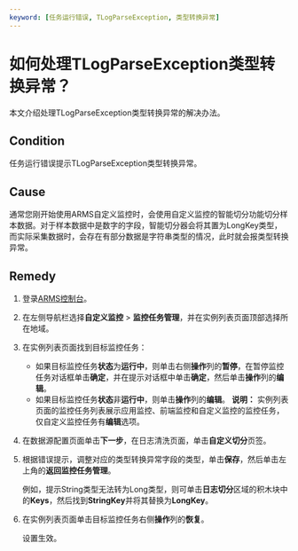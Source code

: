 ```yaml
---
keyword: [任务运行错误, TLogParseException, 类型转换异常]
---
```


# 如何处理TLogParseException类型转换异常？

本文介绍处理TLogParseException类型转换异常的解决办法。

## Condition

任务运行错误提示TLogParseException类型转换异常。

## Cause

通常您刚开始使用ARMS自定义监控时，会使用自定义监控的智能切分功能切分样本数据。对于样本数据中是数字的字段，智能切分器会将其置为LongKey类型，而实际采集数据时，会存在有部分数据是字符串类型的情况，此时就会报类型转换异常。

## Remedy

1.  登录[ARMS控制台](https://arms.console.aliyun.com/#/home)。

2.  在左侧导航栏选择**自定义监控** \> **监控任务管理**，并在实例列表页面顶部选择所在地域。

3.  在实例列表页面找到目标监控任务：

    -   如果目标监控任务**状态**为**运行中**，则单击右侧**操作**列的**暂停**，在暂停监控任务对话框单击**确定**，并在提示对话框中单击**确定**，然后单击**操作**列的**编辑**。
    -   如果目标监控任务**状态**非**运行中**，则单击**操作**列的**编辑**。
    **说明：** 实例列表页面的监控任务列表展示应用监控、前端监控和自定义监控的监控任务，仅自定义监控任务有**编辑**选项。

4.  在数据源配置页面单击**下一步**，在日志清洗页面，单击**自定义切分**页签。

5.  根据错误提示，调整对应的类型转换异常字段的类型，单击**保存**，然后单击左上角的**返回监控任务管理**。

    例如，提示String类型无法转为Long类型，则可单击**日志切分**区域的积木块中的**Keys**，然后找到**StringKey**并将其替换为**LongKey**。

6.  在实例列表页面单击目标监控任务右侧**操作**列的**恢复**。

    设置生效。


